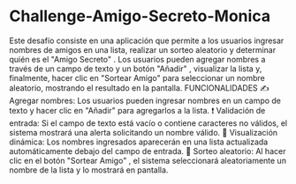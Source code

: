 
# Challenge-Amigo-Secreto-Monica
Este desafío consiste en una aplicación que permite a los usuarios ingresar nombres de amigos en una lista, realizar un sorteo aleatorio y determinar quién es el "Amigo Secreto" . Los usuarios pueden agregar nombres a través de un campo de texto y un botón "Añadir" , visualizar la lista y, finalmente, hacer clic en "Sortear Amigo" para seleccionar un nombre aleatorio, mostrando el resultado en la pantalla.
FUNCIONALIDADES
✍️ Agregar nombres: Los usuarios pueden ingresar nombres en un campo de texto y hacer clic en "Añadir" para agregarlos a la lista.
❗ Validación de entrada: Si el campo de texto está vacío o contiene caracteres no válidos, el sistema mostrará una alerta solicitando un nombre válido.
👀 Visualización dinámica: Los nombres ingresados ​​aparecerán en una lista actualizada automáticamente debajo del campo de entrada.
🎲 Sorteo aleatorio: Al hacer clic en el botón "Sortear Amigo" , el sistema seleccionará aleatoriamente un nombre de la lista y lo mostrará en pantalla.
